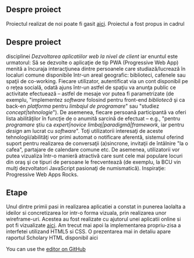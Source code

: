 ## Despre proiect
Proiectul realizat de noi poate fi gasit [aici](https://github.com/deliadominte/CLIW_Project). Proiectul a fost propus in cadrul
## Despre proiect
disciplinei *Dezvoltarea aplicatiilor web la nivel de client* iar enuntul este urmatorul:
 Să se dezvolte o aplicaţie de tip PWA (Progressive Web App) menită a încuraja interacţiunea dintre persoanele care studiază/lucrează în localuri comune disponibile într-un areal geografic: biblioteci, cafenele sau spaţii de co-working. Fiecare utilizator, autentificat via un cont disponibil pe o reţea socială, odată ajuns într-un astfel de spaţiu va anunţa public ce activitate efectuează – astfel de mesaje vor putea fi parametrizate (de exemplu, "implementez _software_ folosind pentru front-end _bibliotecă_ şi ca back-en _platforma_  pentru _limbajul de programare_" sau "studiez _concept|tehnologie_"). De asemenea, fiecare persoană participantă va oferi lista abilităţilor în funcţie de o anumită sarcină de efectuat – e.g., "pentru _programare_ ştiu ca _expert|novice_ _limbaj|paradigmă|framework_, iar pentru _design_ am lucrat cu _software_". Toţi utilizatorii interesaţi de aceste tehnologii/abilităţi vor primi automat o notificare aferentă, sistemul oferind suport pentru realizarea de conversaţii (a)sincrone, invitaţii de întâlnire "la o cafea", partajare de calendare comune etc. De asemenea, utilizatorii vor putea vizualiza într-o manieră atractivă care sunt cele mai populare locuri din oraş şi ce tipuri de persoane le frecventează (de exemplu, la BCU vin mulţi dezvoltatori JavaScript pasionaţi de numismatică). Inspiraţie: Progressive Web Apps Rocks.
 
 ## Etape
Unul dintre primii pasi in realizarea aplicatiei a constat in punerea laolalta a ideilor si concretizarea lor intr-o forma vizuala, prin realizarea unor wireframe-uri. Acestea au fost realizate cu ajutorul unei aplicatii online si pot fi vizualizate [aici](https://app.moqups.com/bni/8KIGKxDyZV/view/page/ad64222d5). Am trecut mai apoi la implementarea propriu-zisa a interfetei utilizand HTML5 si CSS. O prezentarea mai in detaliu apare raportul Scholary HTML disponibil aici
 
 
You can use the [editor on GitHub](https://github.com/NicoletaIoana/CLIWTeamWebsite/edit/master/README.md)
